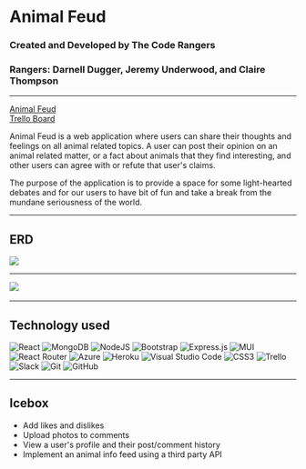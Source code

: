 # Animal Feud
### Created and Developed by The Code Rangers 
### Rangers: Darnell Dugger, Jeremy Underwood, and Claire Thompson
---
<a href="https://animal-feud-fe.herokuapp.com/">Animal Feud</a>
<br />
<a href="https://trello.com/b/xElySPW3/animal-feud">Trello Board</a>

Animal Feud is a web application where users can share their thoughts and feelings on all animal related topics. A user can post their opinion on an animal related matter, or a fact about animals that they find interesting, and other users can agree with or refute that user's claims. 

The purpose of the application is to provide a space for some light-hearted debates and for our users to have bit of fun and take a break from the mundane seriousness of the world. 

---

## ERD
<img src="https://i.imgur.com/qn16AlF.png" >

---
<img src="https://i.imgur.com/WcCXEsX.png">
<img src="">
<img src="">
<img src="">

---

## Technology used
![React](https://img.shields.io/badge/react-%2320232a.svg?style=for-the-badge&logo=react&logoColor=%2361DAFB)
![MongoDB](https://img.shields.io/badge/MongoDB-%234ea94b.svg?style=for-the-badge&logo=mongodb&logoColor=white)
![NodeJS](https://img.shields.io/badge/node.js-6DA55F?style=for-the-badge&logo=node.js&logoColor=white)
![Bootstrap](https://img.shields.io/badge/bootstrap-%23563D7C.svg?style=for-the-badge&logo=bootstrap&logoColor=white)
![Express.js](https://img.shields.io/badge/express.js-%23404d59.svg?style=for-the-badge&logo=express&logoColor=%2361DAFB)
![MUI](https://img.shields.io/badge/MUI-%230081CB.svg?style=for-the-badge&logo=mui&logoColor=white)
![React Router](https://img.shields.io/badge/React_Router-CA4245?style=for-the-badge&logo=react-router&logoColor=white)
![Azure](https://img.shields.io/badge/azure-%230072C6.svg?style=for-the-badge&logo=microsoftazure&logoColor=white)
![Heroku](https://img.shields.io/badge/heroku-%23430098.svg?style=for-the-badge&logo=heroku&logoColor=white)
![Visual Studio Code](https://img.shields.io/badge/Visual%20Studio%20Code-0078d7.svg?style=for-the-badge&logo=visual-studio-code&logoColor=white)
![CSS3](https://img.shields.io/badge/css3-%231572B6.svg?style=for-the-badge&logo=css3&logoColor=white)
![Trello](https://img.shields.io/badge/Trello-%23026AA7.svg?style=for-the-badge&logo=Trello&logoColor=white)
![Slack](https://img.shields.io/badge/Slack-4A154B?style=for-the-badge&logo=slack&logoColor=white)
![Git](https://img.shields.io/badge/git-%23F05033.svg?style=for-the-badge&logo=git&logoColor=white)
![GitHub](https://img.shields.io/badge/github-%23121011.svg?style=for-the-badge&logo=github&logoColor=white)

---

## Icebox 

- Add likes and dislikes
- Upload photos to comments
- View a user's profile and their post/comment history
- Implement an animal info feed using a third party API
